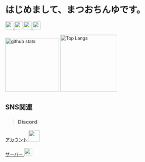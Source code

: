 # はじめまして、まつおちんゆです。
<p align="left"> 
  <a href="https://github.com/matsuochinyu/matsuochinyu/">
    <img height="25" src="https://komarev.com/ghpvc/?username=matsuochinyu" alt="matsuochinyu" />
  </a>
  <img height="25" src="https://badges.pufler.dev/years/matsuochinyu" />
  <a href="http://twitter.com/raito__0119">
    <img height="25" src="https://img.shields.io/twitter/follow/raito__0119?label=Twitter&logo=twitter&style=flat" />
  </a>
  <a href="https://github.com/matsuochinyu">
    <img height="25" src="https://img.shields.io/github/followers/matsuochinyu?label=follow&logo=github&style=flat" />
  </a>
</p>

<p align="left"> 
  <img alt="github stats" height="170px" src="https://github-readme-stats.vercel.app/api?username=matsuochinyu&show_icons=true&theme=merko" />
  <img alt="Top Langs" height="180px" src="https://github-readme-stats.vercel.app/api/top-langs/?username=matsuochinyu&layout=compact" />
</p>

## SNS関連
>### Discord
<p align="left">
  <a href="https://discord.com/users/711187693723451392">
    アカウント
    <img height="35px" src="https://onl.sc/qyykuA4" />
    <br>
  </a>
  
  <a href="https://discord.com/invite/eCvsrwM84m">
    <br>
    サーバー
    <img height="25px" src="https://onl.sc/RsTqQSx" />
  </a>
</p>

